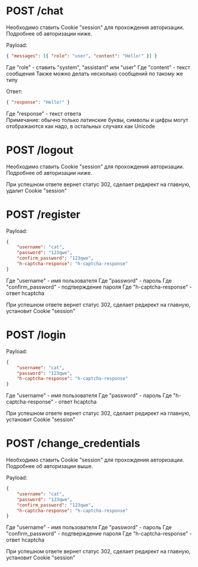 # POST /chat

Необходимо ставить Cookie "session" для прохождения авторизации. Подробнее об авторизации ниже.

Payload:

```json
{ "messages": [{ "role": "user", "content": "Hello!" }] }
```

Где "role" - ставить "system", "assistant" или "user"
Где "content" - текст сообщения
Также можно делать несколько сообщений по такому же типу

Ответ:

```json
{ "response": "Hello!" }
```

Где "response" - текст ответа<br>
Примечание: обычно только латинские буквы, символы и цифры могут отображаются как надо, в остальных случаях как Unicode

# POST /logout

Необходимо ставить Cookie "session" для прохождения авторизации. Подробнее об авторизации ниже.

При успешном ответе вернет статус 302, сделает редирект на главную, удалит Cookie "session"

# POST /register

Payload:

```json
{
    "username": "cat",
    "password": "123qwe",
    "confirm_password": "123qwe",
    "h-captcha-response": "h-captcha-response"
}
```

Где "username" - имя пользователя
Где "password" - пароль
Где "confirm_password" - подтверждение пароля
Где "h-captcha-response" - ответ hcaptcha

При успешном ответе вернет статус 302, сделает редирект на главную, установит Cookie "session"

# POST /login

Payload:

```json
{
    "username": "cat",
    "password": "123qwe",
    "h-captcha-response": "h-captcha-response"
}
```

Где "username" - имя пользователя
Где "password" - пароль
Где "h-captcha-response" - ответ hcaptcha

При успешном ответе вернет статус 302, сделает редирект на главную, установит Cookie "session"

# POST /change_credentials

Необходимо ставить Cookie "session" для прохождения авторизации. Подробнее об авторизации выше.

Payload:

```json
{
    "username": "cat",
    "password": "123qwe",
    "confirm_password": "123qwe",
    "h-captcha-response": "h-captcha-response"
}
```

Где "username" - имя пользователя
Где "password" - пароль
Где "confirm_password" - подтверждение пароля
Где "h-captcha-response" - ответ hcaptcha

При успешном ответе вернет статус 302, сделает редирект на главную, установит Cookie "session"
